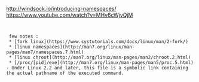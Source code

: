 http://windsock.io/introducing-namespaces/
https://www.youtube.com/watch?v=MHv6cWjvQjM


```


 few notes : 
 * [fork linux](https://www.systutorials.com/docs/linux/man/2-fork/)
 * [linux namespaces](http://man7.org/linux/man-pages/man7/namespaces.7.html)
 * [linux chroot](http://man7.org/linux/man-pages/man2/chroot.2.html)
 * [/proc/[pid]/exe](http://man7.org/linux/man-pages/man5/proc.5.html) - Under Linux 2.2 and later, this file is a symbolic link containing the actual pathname of the executed command.  